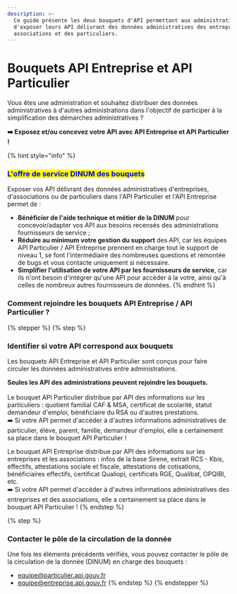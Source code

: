 ```yaml
---
description: >-
  Ce guide présente les deux bouquets d'API permettant aux administrations
  d'exposer leurs API délivrant des données administratives des entreprises, des
  associations et des particuliers.
---
```


# Bouquets API Entreprise et API Particulier

Vous êtes une administration et souhaitez distribuer des données administratives à d'autres administrations dans l'objectif de participer à la simplification des démarches administratives ?

**➡️ Exposez et/ou concevez votre API avec API Entreprise et API Particulier !**&#x20;

{% hint style="info" %}
### <mark style="color:blue;">**L'offre de service DINUM des bouquets**</mark>

Exposer vos API délivrant des données administratives d'entreprises, d'associations ou de particuliers dans l'API Particulier et l'API Entreprise permet de :&#x20;

* **Bénéficier de l'aide technique et métier de la DINUM** pour concevoir/adapter vos API aux besoins recensés des administrations fournisseurs de service ;
* **Réduire au minimum votre gestion du support** des API, car les équipes API Particulier / API Entreprise prennent en charge tout le support de niveau 1, se font l'intermédiaire des nombreuses questions et remontée de bugs et vous contacte uniquement si nécessaire.
* **Simplifier l'utilisation de votre API par les fournisseurs de service**, car ils n'ont besoin d'intégrer qu'une API pour accéder à la votre, ainsi qu'à celles de nombreux autres fournisseurs de données.
{% endhint %}

### Comment rejoindre les bouquets API Entreprise / API Particulier ?

{% stepper %}
{% step %}
### Identifier si votre API correspond aux bouquets

Les bouquets API Entreprise et API Particulier sont conçus pour faire circuler les données administratives entre administrations.&#x20;

**Seules les API des administrations peuvent rejoindre les bouquets.**\
\
Le bouquet API Particulier distribue par API des informations sur les particuliers : quotient familial CAF & MSA, certificat de scolarité, statut demandeur d'emploi, bénéficiaire du RSA ou d'autres prestations. \
➡️ Si votre API permet d'accéder à d'autres informations administratives de particulier, élève, parent, famille, demandeur d'emploi, elle a certainement sa place dans le bouquet API Particulier !

Le bouquet API Entreprise distribue par API des informations sur les entreprises et les associations : infos de la base Sirene, extrait RCS - Kbis, effectifs, attestations sociale et fiscale, attestations de cotisations, bénéficiaires effectifs, certificat Qualiopi, certificats RGE, Qualibat, OPQIBI, etc.\
➡️ Si votre API permet d'accéder à d'autres informations administratives des entreprises et des associations, elle a certainement sa place dans le bouquet API Particulier !
{% endstep %}

{% step %}
### Contacter le pôle de la circulation de la donnée

Une fois les éléments précédents vérifiés, vous pouvez contacter le pôle de la circulation de la donnée (DINUM) en charge des bouquets :&#x20;

* [equipe@particulier.api.gouv.fr](mailto:equipe@particulier.api.gouv.fr)
* [equipe@entreprise.api.gouv.fr](mailto:equipe@entreprise.api.gouv.fr)
{% endstep %}
{% endstepper %}


